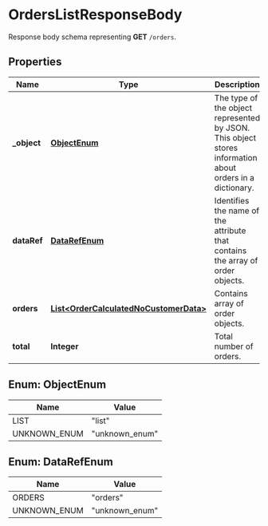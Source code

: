 

# OrdersListResponseBody

Response body schema representing **GET** `/orders`.

## Properties

| Name | Type | Description | Notes |
|------------ | ------------- | ------------- | -------------|
|**_object** | [**ObjectEnum**](#ObjectEnum) | The type of the object represented by JSON. This object stores information about orders in a dictionary. |  |
|**dataRef** | [**DataRefEnum**](#DataRefEnum) | Identifies the name of the attribute that contains the array of order objects. |  |
|**orders** | [**List&lt;OrderCalculatedNoCustomerData&gt;**](OrderCalculatedNoCustomerData.md) | Contains array of order objects. |  |
|**total** | **Integer** | Total number of orders. |  |



## Enum: ObjectEnum

| Name | Value |
|---- | -----|
| LIST | &quot;list&quot; |
| UNKNOWN_ENUM | &quot;unknown_enum&quot; |



## Enum: DataRefEnum

| Name | Value |
|---- | -----|
| ORDERS | &quot;orders&quot; |
| UNKNOWN_ENUM | &quot;unknown_enum&quot; |



